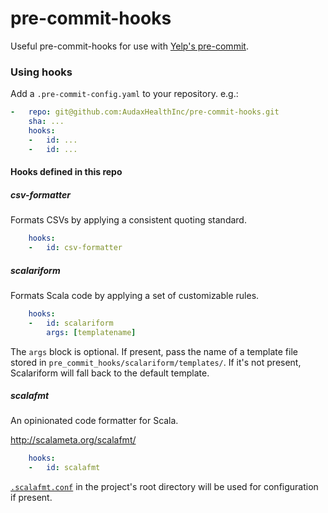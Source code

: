 # pre-commit-hooks

Useful pre-commit-hooks for use with [Yelp's pre-commit](https://github.com/pre-commit/pre-commit).

### Using hooks
Add a `.pre-commit-config.yaml` to your repository. e.g.:

```yaml
-   repo: git@github.com:AudaxHealthInc/pre-commit-hooks.git
    sha: ...
    hooks:
    -   id: ...
    -   id: ...
```

#### Hooks defined in this repo

##### csv-formatter
Formats CSVs by applying a consistent quoting standard.

```yaml
    hooks:
    -   id: csv-formatter
```

##### scalariform
Formats Scala code by applying a set of customizable rules.

```yaml
    hooks:
    -   id: scalariform
        args: [templatename]
```

The `args` block is optional.
If present, pass the name of a template file stored in `pre_commit_hooks/scalariform/templates/`.
If it's not present, Scalariform will fall back to the default template.

##### scalafmt
An opinionated code formatter for Scala.

http://scalameta.org/scalafmt/

```yaml
    hooks:
    -   id: scalafmt
```

[`.scalafmt.conf`](http://scalameta.org/scalafmt/#Configuration) in the project's root directory will be used for configuration if present.
